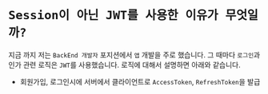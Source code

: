 # `Session이 아닌 JWT를 사용한 이유가 무엇일까?`

지금 까지 저는 `BackEnd 개발자` 포지션에서 `앱` 개발을 주로 했습니다. 그 때마다 `로그인`과 인가 관련 로직은 `JWT`를 사용했습니다. 로직에 대해서 설명하면 아래와 같습니다. 

- 회원가입, 로그인시에 서버에서 클라이언트로 `AccessToken`, `RefreshToken`을 발급
